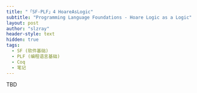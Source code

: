 ```yaml
---
title: "「SF-PLF」4 HoareAsLogic"
subtitle: "Programming Language Foundations - Hoare Logic as a Logic"
layout: post
author: "slzray"
header-style: text
hidden: true
tags:
  - SF (软件基础)
  - PLF (编程语言基础)
  - Coq
  - 笔记
---
```


TBD
